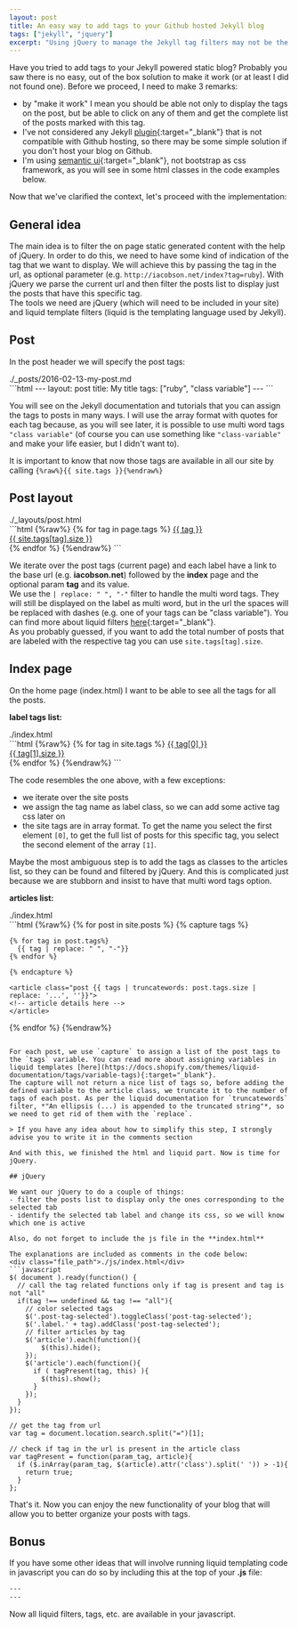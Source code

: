 ```yaml
---
layout: post
title: An easy way to add tags to your Github hosted Jekyll blog
tags: ["jekyll", "jquery"]
excerpt: "Using jQuery to manage the Jekyll tag filters may not be the most elegant solution, but is quite easy to implement, and works well."  
---
```


Have you tried to add tags to your Jekyll powered static blog? Probably you saw there is no easy, out of the box solution to make it work (or at least I did not found one). Before we proceed, I need to make 3 remarks:  

- by "make it work" I mean you should be able not only to display the tags on the post, but be able to click on any of them and get the complete list of the posts marked with this tag.    
- I've not considered any Jekyll [plugin](https://help.github.com/articles/using-jekyll-plugins-with-github-pages/){:target="_blank"} that is not compatible with Github hosting, so there may be some simple solution if you don't host your blog on Github.  
- I'm using [semantic ui](http://semantic-ui.com/){:target="_blank"}, not bootstrap as css framework, as you will see in some html classes in the code examples below.  

Now that we've clarified the context, let's proceed with the implementation:

## General idea

The main idea is to filter the on page static generated content with the help of jQuery. In order to do this, we need to have some kind of indication of the tag that we want to display. We will achieve this by passing the tag in the url, as optional parameter (e.g. `http://iacobson.net/index?tag=ruby`). With jQuery we parse the current url and then filter the posts list to display just the posts that have this specific tag.  
The tools we need are jQuery (which will need to be included in your site) and liquid template filters (liquid is the templating language used by Jekyll).

## Post 

In the post header we will specify the post tags:  

<div class="file_path">./_posts/2016-02-13-my-post.md</div>
```html
---
layout: post
title: My title
tags: ["ruby", "class variable"]
---
```  

You will see on the Jekyll documentation and tutorials that you can assign the tags to posts in many ways. I will use the array format with quotes for each tag because, as you will see later, it is possible to use multi word tags `"class variable"` (of course you can use something like `"class-variable"` and make your life easier, but I didn't want to).

It is important to know that now those tags are available in all our site by calling `{%raw%}{{ site.tags }}{%endraw%}`  

## Post layout

<div class="file_path">./_layouts/post.html</div>
```html
{%raw%}
{% for tag in page.tags %}
  <a class="ui tiny label post-tag" 
	href="{{ site.baseurl }}/index?tag={{ tag | replace: " ", "-" }}">
	{{ tag }}
    <div class="detail"> {{ site.tags[tag].size }} </div>
  </a>
{% endfor %}
{%endraw%}
```

We iterate over the post tags (current page) and each label have a link to the base url (e.g. **iacobson.net**) followed by the **index** page and the optional param **tag** and its value.   
We use the `| replace: " ", "-"` filter to handle the multi word tags. They will still be displayed on the label as multi word, but in the url the spaces will be replaced with dashes (e.g. one of your tags can be "class variable").  You can find more about liquid filters [here](https://docs.shopify.com/themes/liquid-documentation/filters){:target="_blank"}.  
As you probably guessed, if you want to add the total number of posts that are labeled with the respective tag you can use `site.tags[tag].size`.

## Index page

On the home page (index.html) I want to be able to see all the tags for all the posts.  

**label tags list:**
<div class="file_path">./index.html</div>
```html
{%raw%}
{% for tag in site.tags %}
  <a class="ui tiny label post-tag {{ tag[0] | replace: " ", "-" }}"
    href="{{ site.baseurl }}/index?tag={{ tag[0] | replace: " ", "-" }}">
    {{ tag[0] }}
    <div class="detail"> {{ tag[1].size }} </div>
  </a>
{% endfor %}
{%endraw%}
```

The code resembles the one above, with a few exceptions:
- we iterate over the site posts
- we assign the tag name as label class, so we can add some active tag css later on
- the site tags are in array format. To get the name you select the first element `[0]`, to get the full list of posts for this specific tag, you select the second element of the array `[1]`.  

Maybe the most ambiguous step is to add the tags as classes to the articles list, so they can be found and filtered by jQuery. And this is complicated just because we are stubborn and insist to have that multi word tags option.

**articles list:**  
<div class="file_path">./index.html</div>
```html
{%raw%}
{% for post in site.posts %}
	{% capture tags %}
	
	{% for tag in post.tags%}
	  {{ tag | replace: " ", "-"}}
	{% endfor %}
	
	{% endcapture %}
	
	<article class="post {{ tags | truncatewords: post.tags.size | replace: '...', ''}}">
	<!-- article details here -->
	</article>
{% endfor %}
{%endraw%}
```

For each post, we use `capture` to assign a list of the post tags to the `tags` variable. You can read more about assigning variables in liquid templates [here](https://docs.shopify.com/themes/liquid-documentation/tags/variable-tags){:target="_blank"}.   
The capture will not return a nice list of tags so, before adding the defined variable to the article class, we truncate it to the number of tags of each post. As per the liquid documentation for `truncatewords` filter, *"An ellipsis (...) is appended to the truncated string"*, so we need to get rid of them with the `replace`.

> If you have any idea about how to simplify this step, I strongly advise you to write it in the comments section

And with this, we finished the html and liquid part. Now is time for jQuery.

## jQuery

We want our jQuery to do a couple of things:
- filter the posts list to display only the ones corresponding to the selected tab
- identify the selected tab label and change its css, so we will know which one is active

Also, do not forget to include the js file in the **index.html**

The explanations are included as comments in the code below:  
<div class="file_path">./js/index.html</div>
```javascript
$( document ).ready(function() {
  // call the tag related functions only if tag is present and tag is not "all"
  if(tag !== undefined && tag !== "all"){
    // color selected tags
    $('.post-tag-selected').toggleClass('post-tag-selected');
    $('.label.' + tag).addClass('post-tag-selected');
    // filter articles by tag
    $('article').each(function(){
        $(this).hide();
    });
    $('article').each(function(){
      if ( tagPresent(tag, this) ){
        $(this).show();
      }
    });
  }
});

// get the tag from url
var tag = document.location.search.split("=")[1];

// check if tag in the url is present in the article class
var tagPresent = function(param_tag, article){
  if ($.inArray(param_tag, $(article).attr('class').split(' ')) > -1){
    return true;
  }
};
```

That's it. Now you can enjoy the new functionality of your blog that will allow you to better organize your posts with tags.

## Bonus

If you have some other ideas that will involve running liquid templating code in javascript you can do so by including this at the top of your **.js** file:  

```html
---
---
``` 

Now all liquid filters, tags, etc. are available in your javascript.